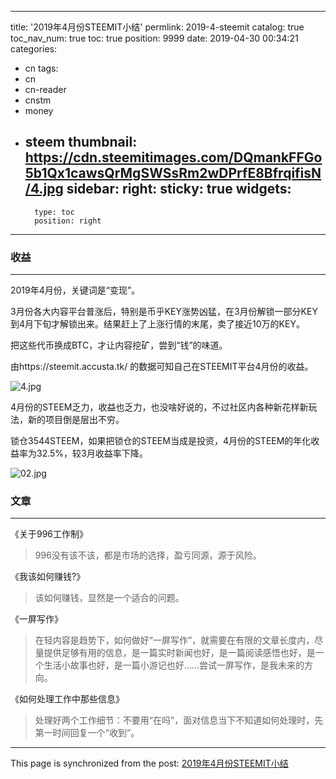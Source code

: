 
---
title: '2019年4月份STEEMIT小结'
permlink: 2019-4-steemit
catalog: true
toc_nav_num: true
toc: true
position: 9999
date: 2019-04-30 00:34:21
categories:
- cn
tags:
- cn
- cn-reader
- cnstm
- money
- steem
thumbnail: https://cdn.steemitimages.com/DQmankFFGo5b1Qx1cawsQrMgSWSsRm2wDPrfE8BfrqifisN/4.jpg
sidebar:
    right:
        sticky: true
widgets:
    -
        type: toc
        position: right
---


### 收益

---

2019年4月份，关键词是“变现”。

3月份各大内容平台普涨后，特别是币乎KEY涨势凶猛，在3月份解锁一部分KEY到4月下旬才解锁出来。结果赶上了上涨行情的末尾，卖了接近10万的KEY。

把这些代币换成BTC，才让内容挖矿，尝到“钱”的味道。

由https://steemit.accusta.tk/ 的数据可知自己在STEEMIT平台4月份的收益。

![4.jpg](https://cdn.steemitimages.com/DQmankFFGo5b1Qx1cawsQrMgSWSsRm2wDPrfE8BfrqifisN/4.jpg)

4月份的STEEM乏力，收益也乏力，也没啥好说的，不过社区内各种新花样新玩法，新的项目倒是层出不穷。

锁仓3544STEEM，如果把锁仓的STEEM当成是投资，4月份的STEEM的年化收益率为32.5%，较3月收益率下降。

![02.jpg](https://cdn.steemitimages.com/DQmQ7XeVpVYeX8ncCYBBxcPRABQ4ZPt7thMh3tJVxMAWB2L/02.jpg)

### 文章

---

《关于996工作制》
>996没有该不该，都是市场的选择，盈亏同源，源于风险。

《我该如何赚钱?》
>该如何赚钱，显然是一个适合的问题。

《一屏写作》
>在轻内容是趋势下，如何做好“一屏写作”，就需要在有限的文章长度内，尽量提供足够有用的信息，是一篇实时新闻也好，是一篇阅读感悟也好，是一个生活小故事也好，是一篇小游记也好......尝试一屏写作，是我未来的方向。

《如何处理工作中那些信息》
>处理好两个工作细节：不要用“在吗”，面对信息当下不知道如何处理时，先第一时间回复一个“收到”。

- - -

This page is synchronized from the post: [2019年4月份STEEMIT小结](https://steemit.com/@yellowbird/2019-4-steemit)
